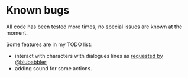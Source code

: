 # Known bugs

All code has been tested more times, no special issues are known at the moment.

Some features are in my TODO list:
  * interact with characters with dialogues lines as [requested by @blubabbler](https://github.com/unruhe73/python-adventure-game-engine/issues/1);
  * adding sound for some actions.
